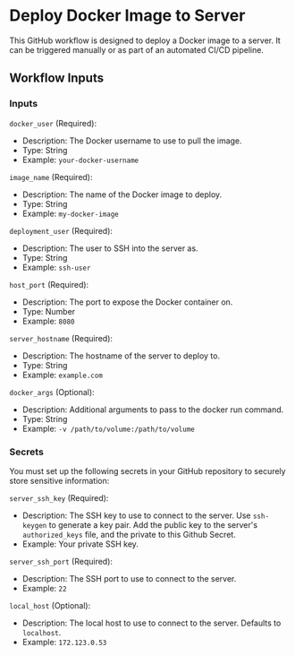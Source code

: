 # Deploy Docker Image to Server

This GitHub workflow is designed to deploy a Docker image to a server. It can be triggered manually or as part of an automated CI/CD pipeline.

## Workflow Inputs

### Inputs

`docker_user` (Required):

- Description: The Docker username to use to pull the image.
- Type: String
- Example: `your-docker-username`

`image_name` (Required):

- Description: The name of the Docker image to deploy.
- Type: String
- Example: `my-docker-image`

`deployment_user` (Required):

- Description: The user to SSH into the server as.
- Type: String
- Example: `ssh-user`

`host_port` (Required):

- Description: The port to expose the Docker container on.
- Type: Number
- Example: `8080`

`server_hostname` (Required):

- Description: The hostname of the server to deploy to.
- Type: String
- Example: `example.com`

`docker_args` (Optional):

- Description: Additional arguments to pass to the docker run command.
- Type: String
- Example: `-v /path/to/volume:/path/to/volume`

### Secrets

You must set up the following secrets in your GitHub repository to securely store sensitive information:

`server_ssh_key` (Required):

- Description: The SSH key to use to connect to the server. Use `ssh-keygen` to generate a key pair. Add the public key to the server's `authorized_keys` file, and the private to this Github Secret.
- Example: Your private SSH key.

`server_ssh_port` (Required):

- Description: The SSH port to use to connect to the server.
- Example: `22`

`local_host` (Optional):

- Description: The local host to use to connect to the server. Defaults to `localhost`.
- Example: `172.123.0.53`
